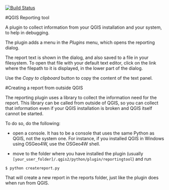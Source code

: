 [![Build Status](https://travis-ci.org/boundlessgeo/qgis-reports-plugin.svg?branch=master)](https://travis-ci.org/boundlessgeo/qgis-reports-plugin)

#QGIS Reporting tool

A plugin to collect information from your QGIS installation and your system, to help in debugging.

The plugin adds a menu in the *Plugins* menu, which opens the reporting dialog.

The report text is shown in the dialog, and also saved to a file in your filesystem. To open that file with your default text editor, click on the link where the filepath to it is displayed, in the lower part of the dialog.

Use the *Copy to clipboard* button to copy the content of the text panel.

#Creating a report from outside QGIS

The reporting plugin uses a library to collect the information need for the report. This library can be called from outside of QGIS, so you can collect that information even if your QGIS installation is broken and QGIS itself cannot be started.

To do so, do the following:

- open a console. It has to be a console that uses the same Python as QGIS, not the system one. For instance, if you installed QGIS in Windows using OSGeo4W, use the OSGeo4W shell.

- move to the folder where you have installed the plugin (usually `[your_user_folder]/.qgis2/python/plugin/reportingtool`) and run

```
$ python createreport.py
```

That will create a new report in the reports folder, just like the plugin does when run from QGIS.


